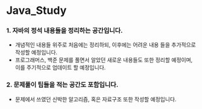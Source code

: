 # Java_Study

### 1. 자바의 정석 내용들을 정리하는 공간입니다.

- 개념적인 내용들 위주로 처음에는 정리하되, 이후에는 어려운 내용 들을 추가적으로 작성할 예정입니다.
- 프로그래머스, 백준 문제를 풀면서 알았던 새로운 내용들도 또한 정리할 예정이며, 이를 주기적으로 업데이트 할 예정입니다.


### 2. 문제풀이 팁들을 적는 공간도 포함입니다.

- 문제에서 쓰였던 신박한 알고리즘, 혹은 자료구조 또한 작성할 예정입니다.
